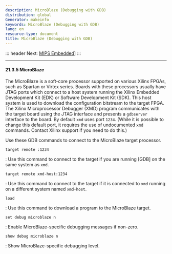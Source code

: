 ```yaml
---
description: MicroBlaze (Debugging with GDB)
distribution: global
Generator: makeinfo
keywords: MicroBlaze (Debugging with GDB)
lang: en
resource-type: document
title: MicroBlaze (Debugging with GDB)
---
```

::: header
Next: [MIPS Embedded](MIPS-Embedded.html#MIPS-Embedded)]
:::

---

#### 21.3.5 MicroBlaze

The MicroBlaze is a soft-core processor supported on various Xilinx FPGAs, such as Spartan or Virtex series. Boards with these processors usually have JTAG ports which connect to a host system running the Xilinx Embedded Development Kit (EDK) or Software Development Kit (SDK). This host system is used to download the configuration bitstream to the target FPGA. The Xilinx Microprocessor Debugger (XMD) program communicates with the target board using the JTAG interface and presents a `gdbserver` interface to the board. By default `xmd` uses port `1234`. (While it is possible to change this default port, it requires the use of undocumented `xmd` commands. Contact Xilinx support if you need to do this.)

Use these GDB commands to connect to the MicroBlaze target processor.

`target remote :1234`

:   Use this command to connect to the target if you are running [GDB] on the same system as `xmd`.

`target remote xmd-host:1234`

:   Use this command to connect to the target if it is connected to `xmd` running on a different system named `xmd-host`.

`load`

:   Use this command to download a program to the MicroBlaze target.

`set debug microblaze n`

:   Enable MicroBlaze-specific debugging messages if non-zero.

`show debug microblaze n`

:   Show MicroBlaze-specific debugging level.
